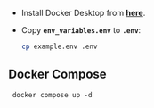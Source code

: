 - Install Docker Desktop from **[here](https://www.docker.com/products/docker-desktop/)**.
- Copy **`env_variables.env`** to **`.env`**:
    
    ```bash
    cp example.env .env
    ```

## Docker Compose
```
 docker compose up -d
```